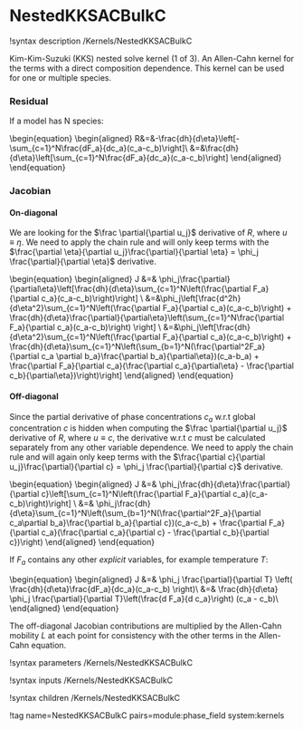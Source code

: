 # NestedKKSACBulkC

!syntax description /Kernels/NestedKKSACBulkC

Kim-Kim-Suzuki (KKS) nested solve kernel (1 of 3). An Allen-Cahn kernel for the terms with a direct composition dependence. This kernel can be used for one or multiple species.

### Residual

If a model has N species:

\begin{equation}
\begin{aligned}
R&=&-\frac{dh}{d\eta}\left[-\sum_{c=1}^N\frac{dF_a}{dc_a}(c_a-c_b)\right]\\
&=&\frac{dh}{d\eta}\left[\sum_{c=1}^N\frac{dF_a}{dc_a}(c_a-c_b)\right]
\end{aligned}
\end{equation}

### Jacobian

#### On-diagonal

We are looking for the $\frac \partial{\partial u_j}$ derivative of $R$, where
$u\equiv\eta$. We need to apply the chain rule and will only keep terms
with the $\frac{\partial \eta}{\partial u_j}\frac{\partial}{\partial \eta} = \phi_j \frac{\partial}{\partial \eta}$ derivative.

\begin{equation}
\begin{aligned}
J &=& \phi_j\frac{\partial}{\partial\eta}\left[\frac{dh}{d\eta}\sum_{c=1}^N\left(\frac{\partial F_a}{\partial c_a}(c_a-c_b)\right)\right]    \\
&=&\phi_j\left[\frac{d^2h}{d\eta^2}\sum_{c=1}^N\left(\frac{\partial F_a}{\partial c_a}(c_a-c_b)\right) + \frac{dh}{d\eta}\frac{\partial}{\partial\eta}\left(\sum_{c=1}^N\frac{\partial F_a}{\partial c_a}(c_a-c_b)\right)  \right] \\
&=&\phi_j\left[\frac{dh}{d\eta^2}\sum_{c=1}^N\left(\frac{\partial F_a}{\partial c_a}(c_a-c_b)\right) + \frac{dh}{d\eta}\sum_{c=1}^N\left(\sum_{b=1}^N(\frac{\partial^2F_a}{\partial c_a \partial b_a}\frac{\partial b_a}{\partial\eta})(c_a-b_a) + \frac{\partial F_a}{\partial c_a}(\frac{\partial c_a}{\partial\eta} - \frac{\partial c_b}{\partial\eta})\right)\right]
\end{aligned}
\end{equation}

#### Off-diagonal

Since the partial derivative of phase concentrations $c_a$ w.r.t global concentration $c$ is hidden when computing the $\frac \partial{\partial u_j}$ derivative of $R$, where $u\equiv c$, the derivative w.r.t $c$ must be calculated separately from any other variable dependence. We need to
apply the chain rule and will again only keep terms with the
$\frac{\partial c}{\partial u_j}\frac{\partial}{\partial c} = \phi_j \frac{\partial}{\partial c}$
derivative.

\begin{equation}
\begin{aligned}
J &=& \phi_j\frac{dh}{d\eta}\frac{\partial}{\partial c}\left[\sum_{c=1}^N\left(\frac{\partial F_a}{\partial c_a}(c_a-c_b)\right)\right] \\
&=& \phi_j\frac{dh}{d\eta}\sum_{c=1}^N\left(\sum_{b=1}^N(\frac{\partial^2F_a}{\partial c_a\partial b_a}\frac{\partial b_a}{\partial c})(c_a-c_b) + \frac{\partial F_a}{\partial c_a}(\frac{\partial c_a}{\partial c} - \frac{\partial c_b}{\partial c})\right)
\end{aligned}
\end{equation}

If $F_a$ contains any other *explicit* variables, for example temperature $T$:

\begin{equation}
\begin{aligned}
J &=& \phi_j \frac{\partial}{\partial T} \left( \frac{dh}{d\eta}\frac{dF_a}{dc_a}(c_a-c_b) \right)\\
&=& \frac{dh}{d\eta} \phi_j  \frac{\partial}{\partial T}\left(\frac{d F_a}{d c_a}\right) (c_a - c_b)\\
\end{aligned}
\end{equation}

The off-diagonal Jacobian contributions are multiplied by the Allen-Cahn
mobility $L$ at each point for consistency with the other terms in the Allen-Cahn
equation.

!syntax parameters /Kernels/NestedKKSACBulkC

!syntax inputs /Kernels/NestedKKSACBulkC

!syntax children /Kernels/NestedKKSACBulkC

!tag name=NestedKKSACBulkC pairs=module:phase_field system:kernels
